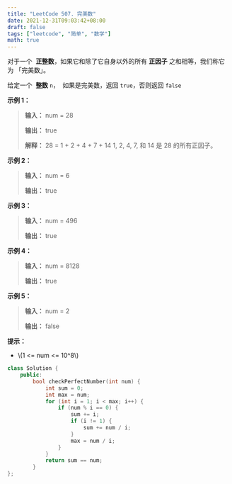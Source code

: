 ```yaml
---
title: "LeetCode 507. 完美数"
date: 2021-12-31T09:03:42+08:00
draft: false
tags: ["leetcode", "简单", "数学"]
math: true
---
```


对于一个  **正整数**，如果它和除了它自身以外的所有 **正因子** 之和相等，我们称它为 「完美数」。

给定一个  **整数** `n`，  如果是完美数，返回 `true`，否则返回 `false`

<!--more-->

**示例 1：**

> **输入：** num = 28
> 
> **输出：** true
> 
> **解释：** 28 = 1 + 2 + 4 + 7 + 14
> 1, 2, 4, 7, 和 14 是 28 的所有正因子。

**示例 2：**

> **输入：** num = 6
> 
> **输出：** true

**示例 3：**

> **输入：** num = 496
> 
> **输出：** true

**示例 4：**

> **输入：** num = 8128
> 
> **输出：** true

**示例 5：**

> **输入：** num = 2
> 
> **输出：** false

**提示：**

- \\(1 <= num <= 10^8\\)

```cpp
class Solution {
    public:
        bool checkPerfectNumber(int num) {
            int sum = 0;
            int max = num;
            for (int i = 1; i < max; i++) {
                if (num % i == 0) {
                    sum += i;
                    if (i != 1) {
                        sum += num / i;
                    }
                    max = num / i;
                }
            }
            return sum == num;
        }
};
```
